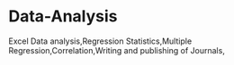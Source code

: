 # Data-Analysis
Excel Data analysis,Regression Statistics,Multiple Regression,Correlation,Writing and publishing of Journals,
